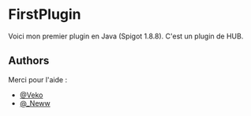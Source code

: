 
# FirstPlugin

Voici mon premier plugin en Java (Spigot 1.8.8).
C'est un plugin de HUB.


## Authors
Merci pour l'aide :

- [@Veko](https://www.github.com/Kov3y)
- [@_Neww](https://www.github.com/Nxxww)
